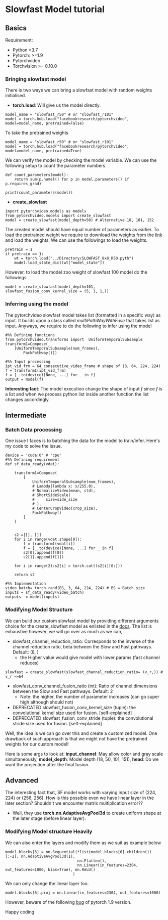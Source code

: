 # Slowfast Model tutorial


## Basics

Requirement:
- Python >3.7
- Pytorch: >=1.9
- Pytorchvideo
- Torchvision >= 0.10.0

### Bringing slowfast model

There is two ways we can bring a slowfast model with random weights initialised.

- **torch.load**: Will give us the model directly.

```
model_name = "slowfast_r50" # or "slowfast_r101"
model = torch.hub.load("facebookresearch/pytorchvideo", model=model_name, pretrained=False)
```

To take the pretrained weights

```
model_name = "slowfast_r50" # or "slowfast_r101"
model = torch.hub.load("facebookresearch/pytorchvideo", model=model_name, pretrained=True)
```

We can verify the model by checking the model variable. We can use the following setup to count the parameter numbers.

```
def count_parameters(model):
    return sum(p.numel() for p in model.parameters() if p.requires_grad)

print(count_parameters(model))
```

- **create_slowfast**

```
import pytorchvideo.models as models
from pytorchvideo.models import create_slowfast
model = create_slowfast(model_depth=50) # Alternative 18, 101, 152
```
The created model should have equal number of parameters as earlier. To load the pretrained weight we require to download the weights from the [link](https://pytorchvideo.readthedocs.io/en/latest/model_zoo.html) and load the weights. We can use the followings to load the weights.

```
pretrain = 1
if pretrain == 1:
    wt = torch.load("../Directory/SLOWFAST_8x8_R50.pyth")
    model.load_state_dict(wt["model_state"])
```

However, to load the model zoo weight of slowfast 100 model do the followings

```
model = create_slowfast(model_depth=101, slowfast_fusion_conv_kernel_size = (5, 1, 1,))
```

### Inferring using the model

The pytorchvideo slowfast model takes list (formatted in a specific way) as input. It builds upon a class called *multiPathWayWithFuse* that takes list as input. Anyways, we require to do the following to infer using the model

```
#%% Defining functions
from pytorchvideo.transforms import  UniformTemporalSubsample
transform1=Compose(
    [UniformTemporalSubsample(num_frames),
        PackPathway()])

#%% Input processing
ipt_vid_frm = 64_consecutive_video_frame # shape of (3, 64, 224, 224)
f = transform1(ipt_vid_frm)
f = [_.to(device)[None, ...] for _ in f]
output = model(f)
```
**Interesting fact**: The model execution change the shape of input *f* since *f* is a list and when we process python list inside another function the list changes accordingly.


## Intermediate

### Batch Data processing

One issue I faces is to batching the data for the model to train/infer. Here's my code to solve the issue.

```
device = 'cuda:0' # 'cpu'
#%% Defining requirement
def sf_data_ready(vdat):

    transform1=Compose(
        [
            UniformTemporalSubsample(num_frames),
            # Lambda(lambda x: x/255.0),
            # NormalizeVideo(mean, std),
            # ShortSideScale(
            #     size=side_size
            # ),
            # CenterCropVideo(crop_size),
            PackPathway()
        ]
    )


    s2 =[[], []]
    for i in range(vdat.shape[0]):
        f = transform1(vdat[i])
        f = [_.to(device)[None, ...] for _ in f]
        s2[0].append(f[0])
        s2[1].append(f[1])

    for i in range(2):s2[i] = torch.cat((s2[i][0:]))

    return s2

#%% Implementation
video_batch= torch.rand(BS, 3, 64, 224, 224) # BS = Batch size
inputs = sf_data_ready(video_batch)
outputs  = model(inputs)
```
### Modifying Model Structure

We can build our custom slowfast model by providing different arguments choice for the create_slowfast model as enlisted in the [docs](https://pytorchvideo.readthedocs.io/en/latest/_modules/pytorchvideo/models/slowfast.html#create_slowfast). The list is exhaustive however, we will go over as much as we can,

- slowfast_channel_reduction_ratio: Corresponds to the inverse of the channel reduction ratio, beta between the Slow and Fast pathways. Default: (8, )
  - the Higher value would give model with lower params (fast channel reduces)

```
slowfast = create_slowfast(slowfast_channel_reduction_ratio= (v_r,)) # v_r <=64
```

- slowfast_conv_channel_fusion_ratio (int): Ratio of channel dimensions between  the Slow and Fast pathways. Default: 2
  - Note: the higher, the number of parameter increases (can go super high although should not)
- DEPRECATED slowfast_fusion_conv_kernel_size (tuple): the convolutional kernel size used for fusion. [self-explained]
- DEPRECATED slowfast_fusion_conv_stride (tuple): the convolutional stride size used for fusion. [self-explained]

Well, the idea is we can go over this and create a customized model. One drawback of such approach is that we might not have the pretrained weights for our custom model!

Here is some args to look at: **input_channel**: May allow color and gray scale simultaneously, **model_depth**: Model depth (18, 50, 101, 151), **head**: Do we want the projection after the final fusion.

## Advanced

The interesting fact that, SF model works with varying input size of (224, 224) or (256, 256). How is this possible even we have linear layer in the later section? Shouldn't we encounter matrix multiplication error??
  - Well, they use **torch.nn.AdaptiveAvgPool3d** to create uniform shape at the later stage (before linear layer).

### Modifying Model structure Heavily

We can also enter the layers and modify them as we suit as example below

```
model.blocks[6] = nn.Sequential(*list(model.blocks[6].children())[:-2], nn.AdaptiveAvgPool3d(1),
                                nn.Flatten(),
                                nn.Linear(in_features=2304, out_features=1000, bias=True), nn.ReLU()
                              )
```

We can only change the linear layer too.
```
model.blocks[6].proj = nn.Linear(in_features=2304, out_features=1000)
```

However, beware of the following [bug](https://discuss.pytorch.org/t/pytorch-is-allowing-incorrect-matrix-multiplication-when-using-cuda/130664) of pytorch 1.9 version.

Happy coding.
